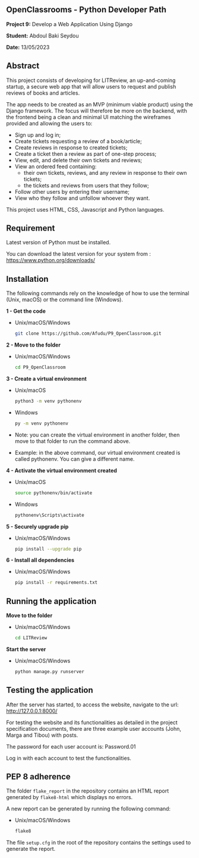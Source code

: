 ## OpenClassrooms - Python Developer Path

**Project 9:** Develop a Web Application Using Django

**Student:** Abdoul Baki Seydou

**Date:** 13/05/2023

## Abstract
This project consists of developing for LITReview, an up-and-coming startup, a secure web app that will allow users 
to request and publish reviews of books and articles.

The app needs to be created as an MVP (minimum viable product) using the Django framework. 
The focus will therefore be more on the backend, with the frontend being a clean and minimal UI matching 
the wireframes provided and allowing the users to:

  -	Sign up and log in;
  -	Create tickets requesting a review of a book/article;
  -	Create reviews in response to created tickets;
  -	Create a ticket then a review as part of one-step process;
  -	View, edit, and delete their own tickets and reviews;
  - View an ordered feed containing:
    - their own tickets, reviews, and any review in response to their own tickets; 
    - the tickets and reviews from users that they follow;
  -	Follow other users by entering their username;
  -	View who they follow and unfollow whoever they want. 

This project uses HTML, CSS, Javascript and Python languages.

## Requirement

Latest version of Python must be installed.

You can download the latest version for your system from : https://www.python.org/downloads/

## Installation

The following commands rely on the knowledge of how to use the terminal (Unix, macOS) or the command line (Windows).

**1 - Get the code**

  * Unix/macOS/Windows

       ```bash
       git clone https://github.com/Afudu/P9_OpenClassroom.git
       ```

**2 - Move to the folder**

  * Unix/macOS/Windows

       ```bash
       cd P9_OpenClassroom
       ```  

**3 - Create a virtual environment**

  * Unix/macOS

    ```bash
    python3 -m venv pythonenv
     ```
  * Windows

    ```bash
    py -m venv pythonenv
    ```
  
  * Note: you can create the virtual environment in another folder, 
   then move to that folder to run the command above.
  * Example: in the above command, our virtual environment created is called pythonenv. 
    You can give a different name.

**4 - Activate the virtual environment created**

  * Unix/macOS

    ```bash
    source pythonenv/bin/activate
    ```

  * Windows

    ```bash
    pythonenv\Scripts\activate
    ```

**5 - Securely upgrade pip**

  * Unix/macOS/Windows

      ```bash
     pip install --upgrade pip
     ```

**6 - Install all dependencies**

  * Unix/macOS/Windows

    ```bash
    pip install -r requirements.txt
    ```
    
## Running the application

**Move to the folder**

  * Unix/macOS/Windows

      ```bash
      cd LITReview
      ```

**Start the server**

  * Unix/macOS/Windows

    ```bash
    python manage.py runserver
    ```

## Testing the application
After the server has started, to access the website, navigate to the url: http://127.0.0.1:8000/

For testing the website and its functionalities as detailed in the project specification documents, 
there are three example user accounts (John, Marga and Tibou) with posts.

The password for each user account is: Password.01

Log in with each account to test the functionalities.

## PEP 8 adherence
The folder ```flake_report``` in the repository contains an HTML report generated by ```flake8-html``` which 
displays no errors.

A new report can be generated by running the following command:

* Unix/macOS/Windows

    ```bash 
    flake8 
    ```

The file ```setup.cfg``` in the root of the repository contains the settings used to generate the report.
